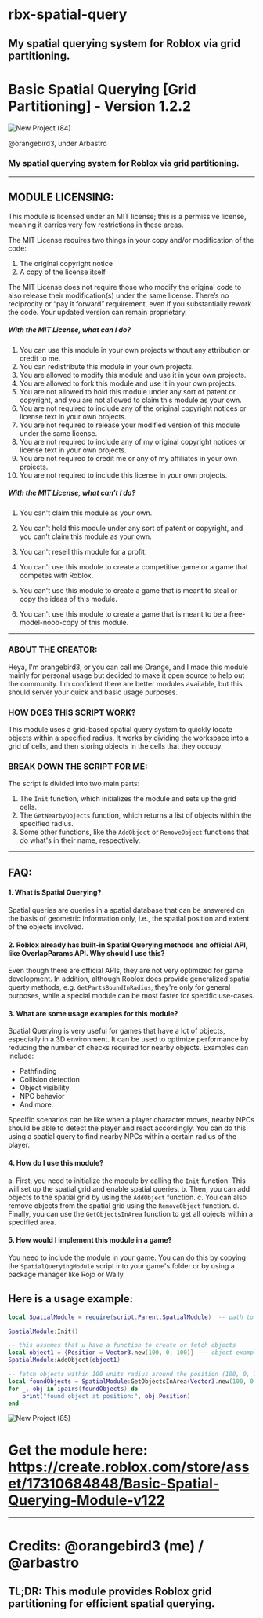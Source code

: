 # rbx-spatial-query
My spatial querying system for Roblox via grid partitioning.
-------------------------------------------------------------------
# Basic Spatial Querying [Grid Partitioning] - Version 1.2.2
![New Project (84)](https://github.com/arbastro/rbx-spatial-query/assets/133811953/579b977d-ba60-4908-ba31-4d6502d76064)

@orangebird3, under Arbastro

### My spatial querying system for Roblox via grid partitioning.
---
## **MODULE LICENSING:**
This module is licensed under an MIT license; this is a permissive license, meaning it carries very few restrictions in these areas.

The MIT License requires two things in your copy and/or modification of the code:

1. The original copyright notice
2. A copy of the license itself

The MIT License does not require those who modify the original code to also release their modification(s) under the same license.
There’s no reciprocity or “pay it forward” requirement, even if you substantially rework the code. Your updated version can remain proprietary.

##### With the MIT License, what can I do?

1. You can use this module in your own projects without any attribution or credit to me.
2. You can redistribute this module in your own projects.
3. You are allowed to modify this module and use it in your own projects.
4. You are allowed to fork this module and use it in your own projects.
5. You are not allowed to hold this module under any sort of patent or copyright, and you are not allowed to claim this module as your own.
6. You are not required to include any of the original copyright notices or license text in your own projects.
7. You are not required to release your modified version of this module under the same license.
8. You are not required to include any of my original copyright notices or license text in your own projects.
9. You are not required to credit me or any of my affiliates in your own projects.
10. You are not required to include this license in your own projects.

##### With the MIT License, what can't I do?
1. You can't claim this module as your own.
2. You can't hold this module under any sort of patent or copyright, and you can't claim this module as your own.
3. You can't resell this module for a profit.

4. You can't use this module to create a competitive game or a game that competes with Roblox.
5. You can't use this module to create a game that is meant to steal or copy the ideas of this module.
6. You can't use this module to create a game that is meant to be a free-model-noob-copy of this module.

----

### ABOUT THE CREATOR:
Heya, I'm orangebird3, or you can call me Orange, and I made this module mainly for personal usage but decided to make it open source to help out the community. I'm confident there are better modules available, but this should server your quick and basic usage purposes.

### HOW DOES THIS SCRIPT WORK?
This module uses a grid-based spatial query system to quickly locate objects within a specified radius. It works by dividing the workspace into a grid of cells, and then storing objects in the cells that they occupy. 

### BREAK DOWN THE SCRIPT FOR ME:
The script is divided into two main parts:
1. The `Init` function, which initializes the module and sets up the grid cells.
2. The `GetNearbyObjects` function, which returns a list of objects within the specified radius.
3. Some other functions, like the `AddObject` or `RemoveObject` functions that do what's in their name, respectively.

----

## **FAQ:**
#### 1. What is Spatial Querying?
Spatial queries are queries in a spatial database that can be answered on the basis of geometric information only, i.e., the spatial position and extent of the objects involved.

#### 2. Roblox already has built-in Spatial Querying methods and official API, like OverlapParams API. Why should I use this?
Even though there are official APIs, they are not very optimized for game development. In addition, although Roblox does provide generalized spatial querty methods, e.g. `GetPartsBoundInRadius`, they're only for general purposes, while a special module can be most faster for specific use-cases.

#### 3. What are some usage examples for this module?

Spatial Querying is very useful for games that have a lot of objects, especially in a 3D environment. It can be used to optimize performance by reducing the number of checks required for nearby objects.
Examples can include:
- Pathfinding
- Collision detection
- Object visibility
- NPC behavior
- And more.

Specific scenarios can be like when a player character moves, nearby NPCs should be able to detect the player and react accordingly.
You can do this using a spatial query to find nearby NPCs within a certain radius of the player.

#### 4. How do I use this module?

a. First, you need to initialize the module by calling the `Init` function. This will set up the spatial grid and enable spatial queries.
b. Then, you can add objects to the spatial grid by using the `AddObject` function.
c. You can also remove objects from the spatial grid using the `RemoveObject` function.
d. Finally, you can use the `GetObjectsInArea` function to get all objects within a specified area.

#### 5. How would I implement this module in a game?

You need to include the module in your game. You can do this by copying the `SpatialQueryingModule` script into your game's folder or by using a package manager like Rojo or Wally.

## Here is a usage example:
```lua
local SpatialModule = require(script.Parent.SpatialModule)  -- path to module (u gotta change this depending on where you put it)

SpatialModule:Init()

-- this assumes that u have a function to create or fetch objects
local object1 = {Position = Vector3.new(100, 0, 100)}  -- object example
SpatialModule:AddObject(object1)

-- fetch objects within 100 units radius around the position (100, 0, 100)
local foundObjects = SpatialModule:GetObjectsInArea(Vector3.new(100, 0, 100), 100)
for _, obj in ipairs(foundObjects) do
    print("found object at position:", obj.Position)
end
```
![New Project (85)](https://github.com/arbastro/rbx-spatial-query/assets/133811953/53f6a2e4-bb65-44b1-b1cc-f376c57ce687)
# Get the module here: https://create.roblox.com/store/asset/17310684848/Basic-Spatial-Querying-Module-v122


----
# Credits: @orangebird3 (me) / @arbastro
## TL;DR: This module provides Roblox grid partitioning for efficient spatial querying.
